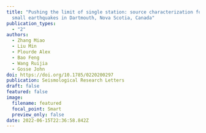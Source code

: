 ```yaml
---
title: "Pushing the limit of single station: source characterization for two
  small earthquakes in Dartmouth, Nova Scotia, Canada"
publication_types:
  - "2"
authors:
  - Zhang Miao
  - Liu Min
  - Plourde Alex
  - Bao Feng
  - Wang Ruijia
  - Gosse John
doi: https://doi.org/10.1785/0220200297
publication: Seismological Research Letters
draft: false
featured: false
image:
  filename: featured
  focal_point: Smart
  preview_only: false
date: 2022-06-15T22:36:58.842Z
---
```

